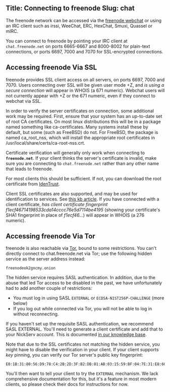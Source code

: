 Title: Connecting to freenode
Slug: chat
---

The freenode network can be accessed via the [freenode
webchat](//webchat.freenode.net) or using an IRC client such as irssi, WeeChat,
ERC, HexChat, Smuxi, Quassel or mIRC.

You can connect to freenode by pointing your IRC client at `chat.freenode.net`
on ports 6665-6667 and 8000-8002 for plain-text connections, or ports 6697, 7000
and 7070 for SSL-encrypted connections.

## Accessing freenode Via SSL

freenode provides SSL client access on all servers, on ports 6697, 7000 and
7070. Users connecting over SSL will be given user mode +Z, and _is using a
secure connection_ will appear in WHOIS (a 671 numeric). Webchat users will not
currently appear with +Z or the 671 numeric, even if they connect to webchat
via SSL.

In order to verify the server certificates on connection, some additional work
may be required. First, ensure that your system has an up-to-date set of root
CA certificates. On most linux distributions this will be in a package named
something like ca-certificates. Many systems install these by default, but some
(such as FreeBSD) do not.  For FreeBSD, the package is named ca\_root\_nss,
which will install the appropriate root certificates in
/usr/local/share/certs/ca-root-nss.crt.

Certificate verification will generally only work when connecting to
**`freenode.net`**. If your client thinks the server's certificate is invalid,
make sure you are connecting to `chat.freenode.net` rather than any other name
that leads to freenode.

For most clients this should be sufficient. If not, you can download the root
certificate from
[IdenTrust](https://www.identrust.com/certificates/trustid/root-download-x3.html).

Client SSL certificates are also supported, and may be used for identification
to services. See [this kb article](kb/using/certfp). If you have connected with
a client certificate, _has client certificate fingerprint
f1ecf46714198533cda14cccc76e5d7114be4195_ (showing your certificate's SHA1
fingerprint in place of _f1ecf46..._) will appear in WHOIS (a 276 numeric).

## Accessing freenode Via Tor

freenode is also reachable via [Tor<i class="fa fa-external-link"
aria-hidden="true"></i>](https://www.torproject.org/), bound to some
restrictions. You can't directly connect to chat.freenode.net via Tor; use
the following hidden service as the server address instead:

    freenodeok2gncmy.onion

The hidden service requires SASL authentication. In addition, due to the abuse
that led Tor access to be disabled in the past, we have unfortunately had to
add another couple of restrictions:

- You must log in using SASL `EXTERNAL` or `ECDSA-NIST256P-CHALLENGE` (more
  below)
- If you log out while connected via Tor, you will not be able to log in
  without reconnecting.

If you haven't set up the requisite SASL authentication, we recommend SASL
EXTERNAL. You'll need to generate a client certificate and add that to your
NickServ account. This is documented [in our knowledge base](kb/using/certfp).

Note that due to the SSL certificates not matching the hidden service, you
might have to disable the verification in your client. If your client supports
*key* pinning, you can verify our Tor server's public key fingerprint:

    E0:1B:31:80:56:D9:78:C4:2B:2D:3F:B2:DB:81:AB:03:15:59:BF:04:7E:31:E8:60:5F:98:07:A1:BB:8F:A3:0D

You'll then want to tell your client to try the `EXTERNAL` mechanism. We lack
comprehensive documentation for this, but it's a feature in most modern
clients, so please check their docs for instructions for now.
